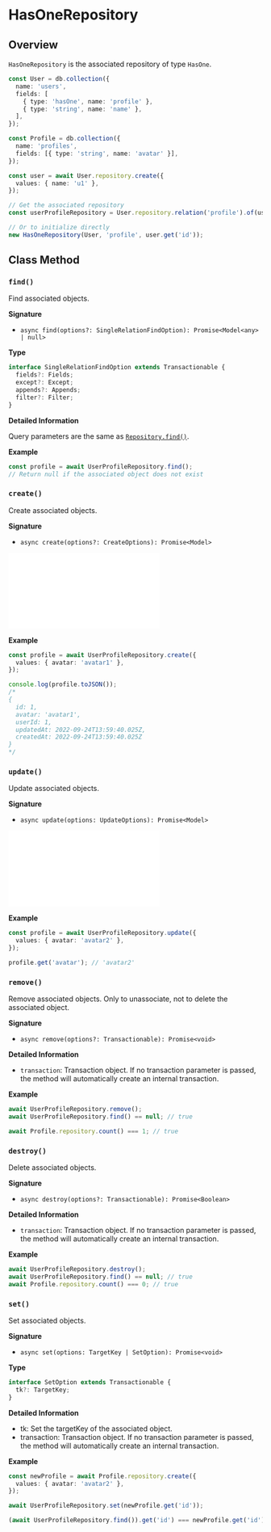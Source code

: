 # HasOneRepository

## Overview

`HasOneRepository` is the associated repository of type `HasOne`.

```typescript
const User = db.collection({
  name: 'users',
  fields: [
    { type: 'hasOne', name: 'profile' },
    { type: 'string', name: 'name' },
  ],
});

const Profile = db.collection({
  name: 'profiles',
  fields: [{ type: 'string', name: 'avatar' }],
});

const user = await User.repository.create({
  values: { name: 'u1' },
});

// Get the associated repository
const userProfileRepository = User.repository.relation('profile').of(user.get('id'));

// Or to initialize directly
new HasOneRepository(User, 'profile', user.get('id'));
```

## Class Method

### `find()`

Find associated objects.

**Signature**

* `async find(options?: SingleRelationFindOption): Promise<Model<any> | null>`

**Type**

```typescript
interface SingleRelationFindOption extends Transactionable {
  fields?: Fields;
  except?: Except;
  appends?: Appends;
  filter?: Filter;
}
```

**Detailed Information**

Query parameters are the same as [`Repository.find()`](../repository.md#find).

**Example**

```typescript
const profile = await UserProfileRepository.find();
// Return null if the associated object does not exist
```

### `create()`

Create associated objects.

**Signature**

* `async create(options?: CreateOptions): Promise<Model>`

<embed src="../shared/create-options.md"></embed>

**Example**

```typescript
const profile = await UserProfileRepository.create({
  values: { avatar: 'avatar1' },
});

console.log(profile.toJSON());
/*
{
  id: 1,
  avatar: 'avatar1',
  userId: 1,
  updatedAt: 2022-09-24T13:59:40.025Z,
  createdAt: 2022-09-24T13:59:40.025Z
}
*/

```

### `update()`

Update associated objects.

**Signature**

* `async update(options: UpdateOptions): Promise<Model>`

<embed src="../shared/update-options.md"></embed>

**Example**

```typescript
const profile = await UserProfileRepository.update({
  values: { avatar: 'avatar2' },
});

profile.get('avatar'); // 'avatar2'
```

### `remove()`

Remove associated objects. Only to unassociate, not to delete the associated object.

**Signature**

* `async remove(options?: Transactionable): Promise<void>`

**Detailed Information**

* `transaction`: Transaction object. If no transaction parameter is passed, the method will automatically create an internal transaction.

**Example**

```typescript
await UserProfileRepository.remove();
await UserProfileRepository.find() == null; // true

await Profile.repository.count() === 1; // true
```

### `destroy()`

Delete associated objects.

**Signature**

* `async destroy(options?: Transactionable): Promise<Boolean>`


**Detailed Information**

* `transaction`: Transaction object. If no transaction parameter is passed, the method will automatically create an internal transaction.

**Example**

```typescript
await UserProfileRepository.destroy();
await UserProfileRepository.find() == null; // true
await Profile.repository.count() === 0; // true
```

### `set()`

Set associated objects.

**Signature**

* `async set(options: TargetKey | SetOption): Promise<void>`

**Type**

```typescript
interface SetOption extends Transactionable {
  tk?: TargetKey;
}
````
**Detailed Information**

* tk: Set the targetKey of the associated object.
* transaction: Transaction object. If no transaction parameter is passed, the method will automatically create an internal transaction.

**Example**

```typescript
const newProfile = await Profile.repository.create({
  values: { avatar: 'avatar2' },
});

await UserProfileRepository.set(newProfile.get('id'));

(await UserProfileRepository.find()).get('id') === newProfile.get('id'); // true
```
